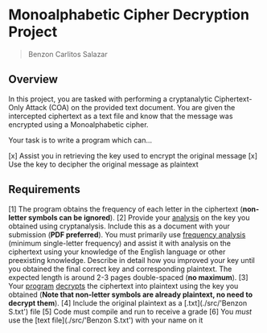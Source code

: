 # Monoalphabetic Cipher Decryption Project
> Benzon Carlitos Salazar

## Overview
In this project, you are tasked with performing a cryptanalytic Ciphertext-Only Attack (COA) on the provided text document.  You are given the intercepted ciphertext as a text file and know that the message was encrypted using a Monoalphabetic cipher.

Your task is to write a program which can...

[x] Assist you in retrieving the key used to encrypt the original message
[x] Use the key to decipher the original message as plaintext

## Requirements
[1] The program obtains the frequency of each letter in the ciphertext (**non-letter symbols can be ignored**).
[2] Provide your [analysis](./src/analysis/Analysis.txt) on the key you obtained using cryptanalysis.  Include this as a document with your submission (**PDF preferred**).  You must primarily use [frequency analysis](./src/out/LetterFrequency.csv) (minimum single-letter frequency) and assist it with analysis on the ciphertext using your knowledge of the English language or other preexisting knowledge.  Describe in detail how you improved your key until you obtained the final correct key and corresponding plaintext.  The expected length is around 2-3 pages double-spaced (**no maximum**).
[3] Your [program](./src/Monoalphabetic.java) [decrypts](./src/out/plainText.txt) the ciphertext into plaintext using the key you obtained (**Note that non-letter symbols are already plaintext, no need to decrypt them**).
[4] Include the original plaintext as a [.txt](./src/'Benzon S.txt') file
[5] Code must compile and run to receive a grade
[6] You *must* use the [text file](./src/'Benzon S.txt') with your name on it
